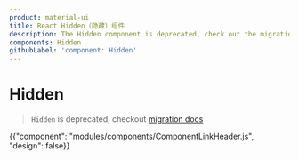```yaml
---
product: material-ui
title: React Hidden（隐藏）组件
description: The Hidden component is deprecated, check out the migration guide for more details.
components: Hidden
githubLabel: 'component: Hidden'
---
```


# Hidden

> `Hidden` is deprecated, checkout [migration docs](/material-ui/guides/migration-v4/#hidden)

<p class="description"></p>

{{"component": "modules/components/ComponentLinkHeader.js", "design": false}}
